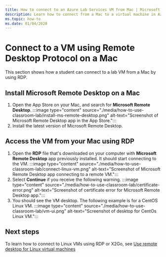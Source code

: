 ```yaml
---
title: How to connect to an Azure Lab Services VM from Mac | Microsoft Docs
description: Learn how to connect from a Mac to a virtual machine in Azure Lab Services.
ms.topic: how-to
ms.date: 01/04/2020
---
```


# Connect to a VM using Remote Desktop Protocol on a Mac

This section shows how a student can connect to a lab VM from a Mac by using RDP.

## Install Microsoft Remote Desktop on a Mac

1. Open the App Store on your Mac, and search for **Microsoft Remote Desktop**.
    :::image type="content" source="./media/how-to-use-classroom-lab/install-ms-remote-desktop.png" alt-text="Screenshot of Microsoft Remote Desktop app in the App Store.":::
1. Install the latest version of Microsoft Remote Desktop.

## Access the VM from your Mac using RDP

1. Open the **RDP** file that's downloaded on your computer with **Microsoft Remote Desktop** app previously installed. It should start connecting to the VM.
    :::image type="content" source="./media/how-to-use-classroom-lab/connect-linux-vm.png" alt-text="Screenshot of Microsoft Remote Desktop app connecting to a remote VM.":::
1. Select **Continue** if you receive the following warning.
    :::image type="content" source="./media/how-to-use-classroom-lab/certificate-error.png" alt-text="Screenshot of certificate error for Microsoft Remote Desktop app.":::
1. You should see the VM desktop.  The following example is for a CentOS Linux VM.
    :::image type="content" source="./media/how-to-use-classroom-lab/vm-ui.png" alt-text="Screenshot of desktop for CentOs Linux VM.":::

## Next steps

To learn how to connect to Linux VMs using RDP or X2Go, see [Use remote desktop for Linux virtual machines](how-to-use-remote-desktop-linux-student.md)
